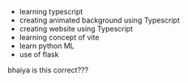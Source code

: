 - learning typescript
- creating animated background using Typescript
- creating website using Typescript
- learning concept of vite
- learn python ML
- use of flask
 
 
 
 bhaiya is this correct???
